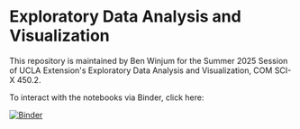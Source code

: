 # Exploratory Data Analysis and Visualization

This repository is maintained by Ben Winjum for the Summer 2025 Session of UCLA Extension's Exploratory Data Analysis and Visualization, COM SCI-X 450.2.

To interact with the notebooks via Binder, click here:

[![Binder](https://mybinder.org/badge_logo.svg)](https://mybinder.org/v2/gh/benjum/UCLAX-25Summer-EDA/HEAD)
